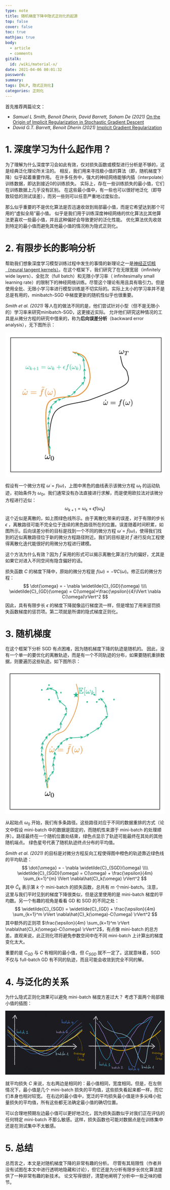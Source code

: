 ```yaml
---
type: note
title: 随机梯度下降中隐式正则化的起源
top: false
cover: false
toc: true
mathjax: true
body:
  - article
  - comments
gitalk:
  id: /wiki/material-x/
date: 2021-04-06 00:01:32
password:
summary:
tags: [NLP, 隐式正则化]
categories: 正则化
---
```


首先推荐两篇论文：

-   *Samuel L Smith, Benoit Dherin, David Barrett, Soham De (2021)* [On the Origin of Implicit Regularization in Stochastic Gradient Descent](https://openreview.net/forum?id=rq_Qr0c1Hyo)
-   *David G.T. Barrett, Benoit Dherin (2021)* [Implicit Gradient Regularization](https://arxiv.org/abs/2009.11162)

<!--more-->

# 1. 深度学习为什么起作用？

为了理解为什么深度学习会如此有效，仅对损失函数或模型进行分析是不够的，这是经典泛化理论所关注的。 相反，我们用来寻找极小值的算法（即，随机梯度下降）似乎起着重要作用。 在许多任务中，强大的神经网络能够内插（interpolate）训练数据，即达到接近0的训练损失。 实际上，存在一些训练损失的最小值，它们在训练数据上几乎没有区别。 在这些最小值中，有一些也可以很好地泛化（即导致较低的测试误差），而另一些则可以任意严重地过度拟合。 

那么似乎重要的不是优化算法是否迅速收敛到局部最小值，而是它希望达到那个可用的“虚拟全局”最小值。 似乎是我们用于训练深度神经网络的优化算法比其他算法更喜欢一些最小值，并且这种偏好会导致更好的泛化性能。 优化算法优先收敛到特定的最小值而避免其他最小值的情况称为隐式正则化。

# 2. 有限步长的影响分析

帮助我们想象深度学习模型训练过程中发生的事情的新理论之一是[神经正切核（neural tangent kernels）](https://www.inference.vc/neural-tangent-kernels-some-intuition-for-kernel-gradient-descent/)。在这个框架下，我们研究了在无限宽层（infinitely wide layers）、全批次（full batch）和无限小学习率（ infinitesimally small learning rate）的限制下的神经网络训练。尽管这个理论有用且具有吸引力。但是使用全批、无限小学习率进行模型训练是不切实际的。实际上太小的学习率并不是总是有用的，minibatch-SGD 中梯度更新的随机性似乎也很重要。

*Smith et al. (2021)* 等人在的做法不同的是，他们尝试针对小型（但不是无限小的）学习率来研究minibatch-SGD，这更接近实际。 允许他们研究这种情况的工具是从微分方程的研究中借来的，称为**后向误差分析**（backward error analysis），无下图所示：

![](https://raw.githubusercontent.com/Rogerspy/blog-imgs/master/Backward-error-analysis.png)

假设有一个微分方程 $\dot{\omega} = f(\omega)$，上图中黑色的曲线表示该微分方程 $\omega_t$ 的运动轨迹，初始条件为 $\omega_0$。我们通常没有办法直接进行求解，而是使用欧拉法对该微分方程进行近似：
$$
\omega_{k+1} = \omega_k + \epsilon f(\omega_k)
$$
这个近似是离散的，如上图绿色线所示。由于离散化带来的误差，对于有限的步长 $\epsilon$ ，离散路径可能不完全位于连续的黑色路径所在的位置。误差随着时间积累，如图所示。后向误差分析的目标是找到一个不同的微分方程 $\dot{\omega}=\widetilde f(\omega)$，使得我们找到的近似离散路径位于新的微分方程路径附近。我们的目标是对 $\widetilde{f}$ 进行反向工程使得离散化迭代能很好的用微分方程进行建模。

这个方法为什么有效？因为 $\widetilde{f}$ 采用的形式可以揭示离散化算法行为的偏好，尤其是如果它对进入不同空间有隐含偏好的话。

损失函数 $C$ 的梯度下降中，原始的微分方程是 $f(\omega)=-\nabla C(\omega)$。修正后的微分方程：
$$
\dot{\omega} = - \nabla \widetilde{C}_{GD}(\omega) \\\\
\widetilde{C}_{GD}(\omega) = C(\omega)+\frac{\epsilon}{4}\lVert \nabla C(\omega)\rVert^2
$$
因此，具有有限步长 $\epsilon$ 的梯度下降就像运行梯度流一样，但是增加了用来惩罚损失函数梯度的惩罚项。第二项就是所谓的隐式梯度正则化。

# 3. 随机梯度

在这个框架下分析 SGD 有点困难，因为随机梯度下降的轨迹是随机的。 因此，没有一个单一的要优化的离散轨迹，而是有一个不同轨迹的分布，如果要随机重排数据，则要遍历这些轨迹。如下图所示：

![](https://raw.githubusercontent.com/Rogerspy/blog-imgs/master/Backward-error-analysis--1-.png)

从起始点 $\omega_0$ 开始，我们有多条路径。这些路径对应于不同的数据重排的方式（论文中假设 mini-batch 中的数据是固定的，而随机性来源于 mini-batch 的处理顺序）。路径最终在一个随机位置处结束，绿色点显示了轨迹可能最终在其处的其他随机端点。 绿色星号代表了随机轨迹终点分布的平均值。

*Smith et al. (2021)* 的目标是对微分方程反向工程使得图中橙色的轨迹靠近绿色线的平均轨迹：
$$
\dot{\omega} = - \nabla \widetilde{C}_{SGD}(\omega) \\\\
\widetilde{C}_{SGD}(\omega) = C(\omega) + \frac{\epsilon}{4m} \sum_{k=1}^{m} \lVert \nabla\hat{C}_k(\omega) \rVert^2
$$
其中 $\hat{C}_k$ 表示第 $k$ 个 mini-batch 的损失函数，总共有 $m$ 个mini-batch。注意，这里与我们平时见到的梯度下降很类似，但是这里使用的是 mini-batch 梯度的平均数。另一个有趣的视角是看看 GD 和 SGD 的不同之处：
$$
\widetilde{C}_{SGD} = \widetilde{C}_{GD} + \frac{\epsilon}{4m} \sum_{k=1}^m \rVert \nabla\hat{C}_k(\omega)-C(\omega) \rVert^2
$$
其中额外的正则项 $\frac{\epsilon}{4m} \sum_{k=1}^m \rVert \nabla\hat{C}_k(\omega)-C(\omega) \rVert^2$，有点像 mini-batch 的总方差。直观来说，此正则化项将避免参数空间中在不同 mini-batch 上计算出的梯度变化太大。

重要的是 $C_{GD}$ 与 $C$ 有相同的最小值，但 $C_{SGD}$ 就不一定了。这就意味着，SGD 不仅与 full-batch GD 有不同的轨迹，而且可能会收敛到完全不同的解。

# 4. 与泛化的关系

为什么隐式正则化效果可以避免 mini-batch 梯度方差过大？ 考虑下面两个局部极小值的插图：

![](https://raw.githubusercontent.com/Rogerspy/blog-imgs/master/xRYHk0m.png)

就平均损失 $C$ 来说，左右两边是相同的：最小值相同，宽度相同。但是，在左侧情况下，最小值是几个 mini-batch 损失的平均值，这些损失看起来都一样，而它们本身也相对较宽。 在右边的最小值中，宽泛的平均损失最小值是许多尖峰小批量损失的平均值，所有这些都无法确定最小值的确切位置。

可以合理地预期左边最小值可以更好地泛化，因为损失函数似乎对我们正在评估的任何特定 mini-batch 不那么敏感。这样，损失函数也可能对数据点是在训练集中还是在测试集中不太敏感。

# 5. 总结

总而言之，本文是对随机梯度下降的非常有趣的分析。 尽管有其局限性（作者并没有试图在本文中进行透明地隐藏和讨论），但它还是为分析有限步长优化算法提供了一种非常有趣的新技术。 论文写得很好，清楚地阐明了分析中一些乏味的细节。 

